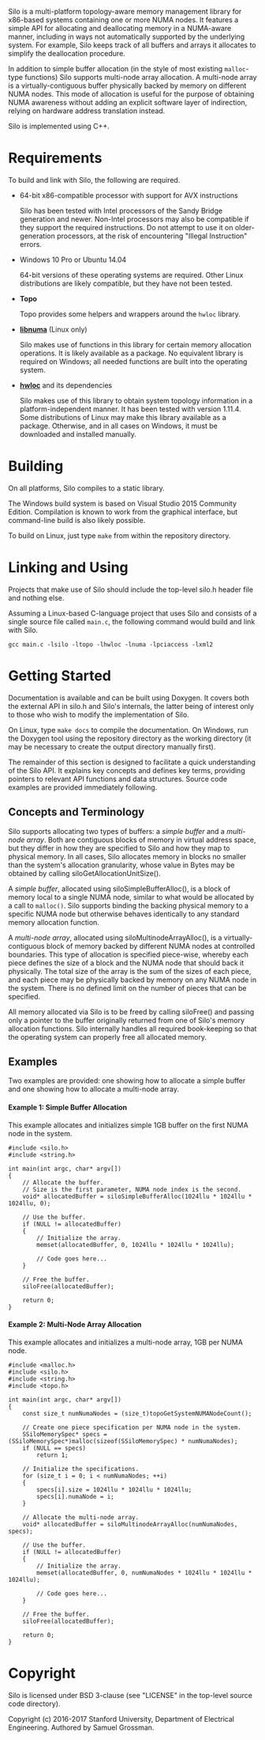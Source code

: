 Silo is a multi-platform topology-aware memory management library for x86-based systems containing one or more NUMA nodes.
It features a simple API for allocating and deallocating memory in a NUMA-aware manner, including in ways not automatically supported by the underlying system.
For example, Silo keeps track of all buffers and arrays it allocates to simplify the deallocation procedure.

In addition to simple buffer allocation (in the style of most existing `malloc`-type functions) Silo supports multi-node array allocation.
A multi-node array is a virtually-contiguous buffer physically backed by memory on different NUMA nodes.
This mode of allocation is useful for the purpose of obtaining NUMA awareness without adding an explicit software layer of indirection, relying on hardware address translation instead.

Silo is implemented using C++.


# Requirements

To build and link with Silo, the following are required.

- 64-bit x86-compatible processor with support for AVX instructions
  
  Silo has been tested with Intel processors of the Sandy Bridge generation and newer.
  Non-Intel processors may also be compatible if they support the required instructions.
  Do not attempt to use it on older-generation processors, at the risk of encountering "Illegal Instruction" errors.
  
- Windows 10 Pro or Ubuntu 14.04
  
  64-bit versions of these operating systems are required.
  Other Linux distributions are likely compatible, but they have not been tested.

- **Topo**
  
  Topo provides some helpers and wrappers around the `hwloc` library.

- [**libnuma**](http://oss.sgi.com/projects/libnuma/) (Linux only)
  
  Silo makes use of functions in this library for certain memory allocation operations.
  It is likely available as a package.
  No equivalent library is required on Windows; all needed functions are built into the operating system.

- [**hwloc**](https://www.open-mpi.org/projects/hwloc/) and its dependencies
  
  Silo makes use of this library to obtain system topology information in a platform-independent manner.
  It has been tested with version 1.11.4.
  Some distributions of Linux may make this library available as a package.
  Otherwise, and in all cases on Windows, it must be downloaded and installed manually.


# Building

On all platforms, Silo compiles to a static library.

The Windows build system is based on Visual Studio 2015 Community Edition. Compilation is known to work from the graphical interface, but command-line build is also likely possible.

To build on Linux, just type `make` from within the repository directory.


# Linking and Using

Projects that make use of Silo should include the top-level silo.h header file and nothing else.

Assuming a Linux-based C-language project that uses Silo and consists of a single source file called `main.c`, the following command would build and link with Silo.

    gcc main.c -lsilo -ltopo -lhwloc -lnuma -lpciaccess -lxml2


# Getting Started

Documentation is available and can be built using Doxygen.
It covers both the external API in silo.h and Silo's internals, the latter being of interest only to those who wish to modify the implementation of Silo.

On Linux, type `make docs` to compile the documentation. On Windows, run the Doxygen tool using the repository directory as the working directory (it may be necessary to create the output directory manually first).

The remainder of this section is designed to facilitate a quick understanding of the Silo API.
It explains key concepts and defines key terms, providing pointers to relevant API functions and data structures.
Source code examples are provided immediately following.


## Concepts and Terminology

Silo supports allocating two types of buffers: a _simple buffer_ and a _multi-node array_.
Both are contiguous blocks of memory in virtual address space, but they differ in how they are specified to Silo and how they map to physical memory.
In all cases, Silo allocates memory in blocks no smaller than the system's allocation granularity, whose value in Bytes may be obtained by calling siloGetAllocationUnitSize().

A _simple buffer_, allocated using siloSimpleBufferAlloc(), is a block of memory local to a single NUMA node, similar to what would be allocated by a call to `malloc()`.
Silo supports binding the backing physical memory to a specific NUMA node but otherwise behaves identically to any standard memory allocation function.

A _multi-node array_, allocated using siloMultinodeArrayAlloc(), is a virtually-contiguous block of memory backed by different NUMA nodes at controlled boundaries.
This type of allocation is specified piece-wise, whereby each piece defines the size of a block and the NUMA node that should back it physically.
The total size of the array is the sum of the sizes of each piece, and each piece may be physically backed by memory on any NUMA node in the system.
There is no defined limit on the number of pieces that can be specified.

All memory allocated via Silo is to be freed by calling siloFree() and passing only a pointer to the buffer originally returned from one of Silo's memory allocation functions.
Silo internally handles all required book-keeping so that the operating system can properly free all allocated memory.


## Examples

Two examples are provided: one showing how to allocate a simple buffer and one showing how to allocate a multi-node array.

#### Example 1: Simple Buffer Allocation

This example allocates and initializes simple 1GB buffer on the first NUMA node in the system.

~~~{.c}
#include <silo.h>
#include <string.h>

int main(int argc, char* argv[])
{
    // Allocate the buffer.
    // Size is the first parameter, NUMA node index is the second.
    void* allocatedBuffer = siloSimpleBufferAlloc(1024llu * 1024llu * 1024llu, 0);
    
    // Use the buffer.
    if (NULL != allocatedBuffer)
    {
        // Initialize the array.
        memset(allocatedBuffer, 0, 1024llu * 1024llu * 1024llu);
        
        // Code goes here...
    }
    
    // Free the buffer.
    siloFree(allocatedBuffer);
    
    return 0;
}
~~~


#### Example 2: Multi-Node Array Allocation

This example allocates and initializes a multi-node array, 1GB per NUMA node.

~~~{.c}
#include <malloc.h>
#include <silo.h>
#include <string.h>
#include <topo.h>

int main(int argc, char* argv[])
{
    const size_t numNumaNodes = (size_t)topoGetSystemNUMANodeCount();
    
    // Create one piece specification per NUMA node in the system.
    SSiloMemorySpec* specs = (SSiloMemorySpec*)malloc(sizeof(SSiloMemorySpec) * numNumaNodes);
    if (NULL == specs)
        return 1;
    
    // Initialize the specifications.
    for (size_t i = 0; i < numNumaNodes; ++i)
    {
        specs[i].size = 1024llu * 1024llu * 1024llu;
        specs[i].numaNode = i;
    }
    
    // Allocate the multi-node array.
    void* allocatedBuffer = siloMultinodeArrayAlloc(numNumaNodes, specs);
    
    // Use the buffer.
    if (NULL != allocatedBuffer)
    {
        // Initialize the array.
        memset(allocatedBuffer, 0, numNumaNodes * 1024llu * 1024llu * 1024llu);
        
        // Code goes here...
    }
    
    // Free the buffer.
    siloFree(allocatedBuffer);
    
    return 0;
}
~~~


# Copyright

Silo is licensed under BSD 3-clause (see "LICENSE" in the top-level source code directory).

Copyright (c) 2016-2017 Stanford University, Department of Electrical Engineering.
Authored by Samuel Grossman.
